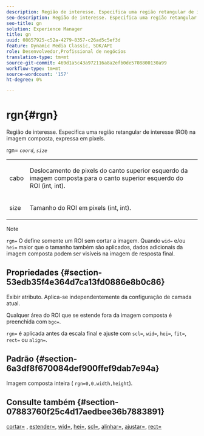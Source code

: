 ```yaml
---
description: Região de interesse. Especifica uma região retangular de interesse (ROI) na imagem composta, expressa em pixels.
seo-description: Região de interesse. Especifica uma região retangular de interesse (ROI) na imagem composta, expressa em pixels.
seo-title: gn
solution: Experience Manager
title: gn
uuid: 08657925-c52a-4279-8357-c26ad5c5ef3d
feature: Dynamic Media Classic, SDK/API
role: Desenvolvedor,Profissional de negócios
translation-type: tm+mt
source-git-commit: 469d1a5c43a972116a8a2efb0de5708800130a99
workflow-type: tm+mt
source-wordcount: '157'
ht-degree: 0%

---
```



# rgn{#rgn}

Região de interesse. Especifica uma região retangular de interesse (ROI) na imagem composta, expressa em pixels.

rgn= *`coord`*, *`size`*

<table id="simpletable_3A430F9078B04C2E90F4D1A130AFA20C"> 
 <tr class="strow"> 
  <td class="stentry"> <p><span class="varname"> cabo</span> </p> </td> 
  <td class="stentry"> <p>Deslocamento de pixels do canto superior esquerdo da imagem composta para o canto superior esquerdo do ROI (int, int). </p></td> 
 </tr> 
 <tr class="strow"> 
  <td class="stentry"> <p><span class="varname"> size</span> </p></td> 
  <td class="stentry"> <p>Tamanho do ROI em pixels (int, int). </p></td> 
 </tr> 
</table>

>[!NOTE]
>
>`rgn=` O define somente um ROI sem cortar a imagem. Quando `wid=` e/ou `hei=` maior que o tamanho também são aplicados, dados adicionais da imagem composta podem ser visíveis na imagem de resposta final.

## Propriedades {#section-53edb35f4e364d7ca13fd0886e8b0c86}

Exibir atributo. Aplica-se independentemente da configuração de camada atual.

Qualquer área do ROI que se estende fora da imagem composta é preenchida com `bgc=`.

`rgn=` é aplicada antes da escala final e ajuste com  `scl=`,  `wid=`,  `hei=`,  `fit=`,  `rect=` ou  `align=`.

## Padrão {#section-6a3df8f670084def900ffef9dab7e94a}

Imagem composta inteira ( `rgn=0,0,width,height`).

## Consulte também {#section-07883760f25c4d17aedbee36b7883891}

[cortar=](../../../../../is-api/http-ref/image-serving-api-ref/c-http-protocol-reference/c-command-reference/r-crop.md#reference-6fd0f6399966446ab4425ce050572eab) ,  [estender=](../../../../../is-api/http-ref/image-serving-api-ref/c-http-protocol-reference/c-command-reference/r-extend.md#reference-7e9156beb285459d830e2d56782a74ac),  [wid=](../../../../../is-api/http-ref/image-serving-api-ref/c-http-protocol-reference/c-command-reference/r-is-http-wid.md#reference-bfeadcb67bf4485f851eb21345527e47),  [hei=](../../../../../is-api/http-ref/image-serving-api-ref/c-http-protocol-reference/c-command-reference/r-is-http-hei.md#reference-6d6f556ccc0e4b98a815e8a5c1944a96),  [scl=](../../../../../is-api/http-ref/image-serving-api-ref/c-http-protocol-reference/c-command-reference/r-scl.md#reference-b2a74e493d0d407e98fe350551ba3fcc),  [alinhar=](../../../../../is-api/http-ref/image-serving-api-ref/c-http-protocol-reference/c-command-reference/r-align.md#reference-b7d6b87c75124d78884f916dd6544bc7),  [ajustar=](../../../../../is-api/http-ref/image-serving-api-ref/c-http-protocol-reference/c-command-reference/r-fit.md#reference-f11bff6d93d143d6b135de3a923bc989),  [rect=](../../../../../is-api/http-ref/image-serving-api-ref/c-http-protocol-reference/c-command-reference/r-rect.md#reference-520b90d30b4c4b4692a723e4df6adaf3)
